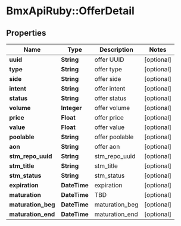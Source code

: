 # BmxApiRuby::OfferDetail

## Properties
Name | Type | Description | Notes
------------ | ------------- | ------------- | -------------
**uuid** | **String** | offer UUID | [optional] 
**type** | **String** | offer type | [optional] 
**side** | **String** | offer side | [optional] 
**intent** | **String** | offer intent | [optional] 
**status** | **String** | offer status | [optional] 
**volume** | **Integer** | offer volume | [optional] 
**price** | **Float** | offer price | [optional] 
**value** | **Float** | offer value | [optional] 
**poolable** | **String** | offer poolable | [optional] 
**aon** | **String** | offer aon | [optional] 
**stm_repo_uuid** | **String** | stm_repo_uuid | [optional] 
**stm_title** | **String** | stm_title | [optional] 
**stm_status** | **String** | stm_status | [optional] 
**expiration** | **DateTime** | expiration | [optional] 
**maturation** | **DateTime** | TBD | [optional] 
**maturation_beg** | **DateTime** | maturation_beg | [optional] 
**maturation_end** | **DateTime** | maturation_end | [optional] 


